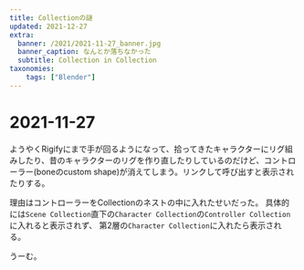 ```yaml
---
title: Collectionの謎
updated: 2021-12-27
extra:
  banner: /2021/2021-11-27_banner.jpg
  banner_caption: なんとか落ちなかった
  subtitle: Collection in Collection
taxonomies:
    tags: ["Blender"]
---
```

# 2021-11-27

ようやくRigifyにまで手が回るようになって、拾ってきたキャラクターにリグ組みしたり、昔のキャラクターのリグを作り直したりしているのだけど、コントローラー(boneのcustom shape)が消えてしまう。リンクして呼び出すと表示されたりする。

理由はコントローラーをCollectionのネストの中に入れたせいだった。
具体的には`Scene Collection`直下の`Character Collection`の`Controller Collection`に入れると表示されず、
第2層の`Character Collection`に入れたら表示される。

うーむ。
